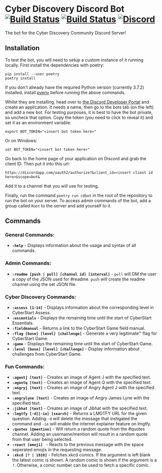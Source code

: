 # Cyber Discovery Discord Bot [![Build Status](https://dev.azure.com/cyberdiscovery/Cyber%20Discovery%20Discord%20Bot/_apis/build/status/Build%20Pipeline?branchName=master)](https://dev.azure.com/cyberdiscovery/Cyber%20Discovery%20Discord%20Bot/_build/latest?definitionId=2&branchName=master) [![Build Status](https://dev.azure.com/cyberdiscovery/Cyber%20Discovery%20Discord%20Bot/_apis/build/status/Release%20Pipeline?branchName=master)](https://dev.azure.com/cyberdiscovery/Cyber%20Discovery%20Discord%20Bot/_build/latest?definitionId=7&branchName=master) [![Discord](https://discordapp.com/api/guilds/409851296116375565/embed.png)](https://discord.gg/AQPh34Y)
The bot for the Cyber Discovery Community Discord Server!

## Installation
To test the bot, you will need to setup a custom instance of it running locally. First install the dependencies with poetry:
```
pip install --user poetry
poetry install
```
If you don't already have the required Python version (currently 3.7.2) installed, install [pyenv](https://github.com/pyenv/pyenv) before running the above commands.

Whilst they are installing, head over to [the Discord Developer Portal](https://discordapp.com/developers/applications/) and create an application.
It needs a name, then go to the bots tab (on the left) and add a new bot. For testing purposes, it is best to have the bot private, so uncheck that option.
Copy the token (you need to click to reveal it) and set it as an environment variable:
```
export BOT_TOKEN="<insert bot token here>"
```
Or on Windows:
```
set BOT_TOKEN="<insert bot token here>"
```
Go back to the home page of your application on Discord and grab the client ID. Then put it into this url:
```
https://discordapp.com/oauth2/authorize?&client_id=<insert client id here>&scope=bot&
```

Add it to a channel that you will use for testing.

Finally, run the command `poetry run cdbot` in the root of the repository to run the bot on your server. To access admin commands of the bot, add a group called `Root` to the server and add yourself to it.


## Commands
### General Commands:
* **`:help`** - Displays information about the usage and syntax of all commands.

### Admin Commands:
* **`:readme [push | pull] [channel id] [interval]`** - `pull` will DM the user a copy of the JSON used for #readme. `push` will create the readme channel using the set JSON file.

### Cyber Discovery Commands:
* **`:assess [1-14]`** - Displays information about the corresponding level in CyberStart Assess.
* **`:essentials`** - Displays the remaining time until the start of CyberStart Essentials.
* **`:fieldmanual`** - Returns a link to the CyberStart Game field manual.
* **`:flag [base] [level] [challenge]`** - Generate a very legitimate:tm: flag for CyberStart Game.
* **`:game`** - Displays the remaining time until the start of CyberStart Game.
* **`:level [base] [level] [challenge]`** - Display information about challenges from CyberStart Game.

### Fun Commands:
* **`:agentj [text]`** - Creates an image of Agent J with the specified text.
* **`:agentq [text]`** - Creates an image of Agent Q with the specified text.
* **`:angryj [text]`** - Creates an image of Angry Agent J with the specified text.
* **`:angrylyne [text]`** - Creates an image of Angry James Lyne with the specified text.
* **`:jibhat [text]`** - Creates an image of Jibhat with the specified text.
* **`:lmgtfy [-d][-ie] [search]`** - Returns a LMGTFY URL for the given question.  Adding `-d` will delete the message that instigated the command and `-ie` will enable the internet explainer feature on lmgtfy.
* **`:quotes [@mention]`** - Will return a random quote from the #quotes channel. Adding an username/mention will result in a random quote from that user being selected.
* **`:react [emoji] `** - Reacts to the previous message with the space seperated emojis in the requesting message.
* **`:xkcd [? | 1810]`** - Fetches xkcd comics. If the argument is left blank the latest comic is shown.  A random comic is shown if the argument is a `?`.  Otherwise, a comic number can be used to fetch a specific comic.
